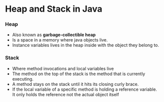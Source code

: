# Heap and Stack in Java

### Heap
- Also known as **garbage-collectible heap**
- Is a space in a memory where java objects live.
- Instance variables lives in the heap inside with the object they belong to.

### Stack
- Where method invocations and local variables live
- The method on the top of the stack is the method that is currently executing.
- A method stays on the stack until it hits its closing curly brace.
- If the local variable of a specific method is holding a reference variable. It only holds the reference not the actual object itself

